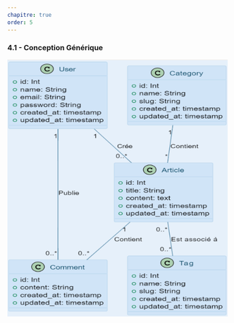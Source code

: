 ```yaml
---
chapitre: true
order: 5
---
```


### 4.1 - Conception Générique
<img src="assets/Conception_Générique.png" alt="drawing" width="500"/>

